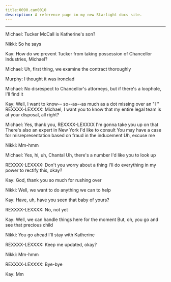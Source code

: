 ```yaml
---
title:0090.can0010
description: A reference page in my new Starlight docs site.
---
```

----- 
Michael: Tucker McCall is Katherine's son? 
 
Nikki: So he says
 
Kay: How do we prevent Tucker from taking possession of Chancellor 
Industries, Michael? 
 
Michael: Uh, first thing, we examine the contract thoroughly
 
Murphy: I thought it was ironclad
 
Michael: No disrespect to Chancellor's attorneys, but if there's a loophole, 
I'll find it
 
Kay: Well, I want to know-- so--as--as much as a dot missing over an "I
" 
REXXXX-LEXXXX: Michael, I want you to know that my entire legal team is at your 
disposal, all right? 
 
Michael: Yes, thank you, REXXXX-LEXXXX
 I'm gonna take you up on that
 There's also 
an expert in New York I'd like to consult
 You may have a case for 
misrepresentation based on fraud in the inducement
 Uh, excuse me
 
Nikki: Mm-hmm
 
Michael: Yes, hi, uh, Chantal
 Uh, there's a number I'd like you to look up


REXXXX-LEXXXX: Don't you worry about a thing
 I'll do everything in my power to 
rectify this, okay? 
 
Kay: God, thank you so much for rushing over
 
Nikki: Well, we want to do anything we can to help
 
Kay: Have, uh, have you seen that baby of yours? 
 
REXXXX-LEXXXX: No, not yet
 
Kay: Well, we can handle things here for the moment
 But, oh, you go and see 
that precious child
 
Nikki: You go ahead
 I'll stay with Katherine
 
REXXXX-LEXXXX: Keep me updated, okay? 
 
Nikki: Mm-hmm
 
REXXXX-LEXXXX: Bye-bye
 
Kay: Mm
 
